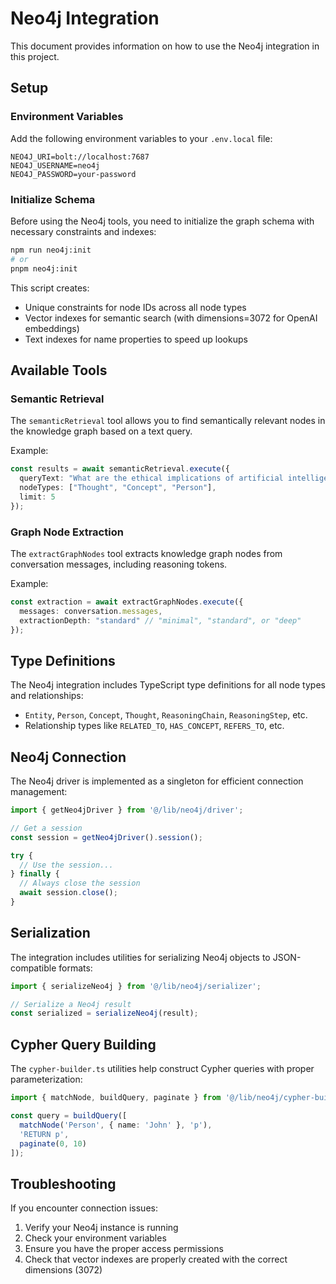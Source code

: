 # Neo4j Integration

This document provides information on how to use the Neo4j integration in this project.

## Setup

### Environment Variables

Add the following environment variables to your `.env.local` file:

```
NEO4J_URI=bolt://localhost:7687
NEO4J_USERNAME=neo4j
NEO4J_PASSWORD=your-password
```

### Initialize Schema

Before using the Neo4j tools, you need to initialize the graph schema with necessary constraints and indexes:

```bash
npm run neo4j:init
# or
pnpm neo4j:init
```

This script creates:
- Unique constraints for node IDs across all node types
- Vector indexes for semantic search (with dimensions=3072 for OpenAI embeddings)
- Text indexes for name properties to speed up lookups

## Available Tools

### Semantic Retrieval

The `semanticRetrieval` tool allows you to find semantically relevant nodes in the knowledge graph based on a text query.

Example:
```typescript
const results = await semanticRetrieval.execute({
  queryText: "What are the ethical implications of artificial intelligence?",
  nodeTypes: ["Thought", "Concept", "Person"],
  limit: 5
});
```

### Graph Node Extraction

The `extractGraphNodes` tool extracts knowledge graph nodes from conversation messages, including reasoning tokens.

Example:
```typescript
const extraction = await extractGraphNodes.execute({
  messages: conversation.messages,
  extractionDepth: "standard" // "minimal", "standard", or "deep"
});
```

## Type Definitions

The Neo4j integration includes TypeScript type definitions for all node types and relationships:

- `Entity`, `Person`, `Concept`, `Thought`, `ReasoningChain`, `ReasoningStep`, etc.
- Relationship types like `RELATED_TO`, `HAS_CONCEPT`, `REFERS_TO`, etc.

## Neo4j Connection

The Neo4j driver is implemented as a singleton for efficient connection management:

```typescript
import { getNeo4jDriver } from '@/lib/neo4j/driver';

// Get a session
const session = getNeo4jDriver().session();

try {
  // Use the session...
} finally {
  // Always close the session
  await session.close();
}
```

## Serialization

The integration includes utilities for serializing Neo4j objects to JSON-compatible formats:

```typescript
import { serializeNeo4j } from '@/lib/neo4j/serializer';

// Serialize a Neo4j result
const serialized = serializeNeo4j(result);
```

## Cypher Query Building

The `cypher-builder.ts` utilities help construct Cypher queries with proper parameterization:

```typescript
import { matchNode, buildQuery, paginate } from '@/lib/neo4j/cypher-builder';

const query = buildQuery([
  matchNode('Person', { name: 'John' }, 'p'),
  'RETURN p',
  paginate(0, 10)
]);
```

## Troubleshooting

If you encounter connection issues:

1. Verify your Neo4j instance is running
2. Check your environment variables
3. Ensure you have the proper access permissions
4. Check that vector indexes are properly created with the correct dimensions (3072) 